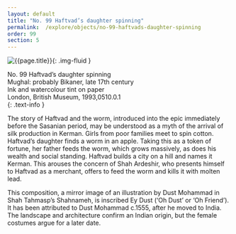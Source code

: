 ```yaml
---
layout: default
title: "No. 99 Haftvad’s daughter spinning"
permalink:  /explore/objects/no-99-haftvads-daughter-spinning
order: 99
section: 5
---
```

![{{page.title}}]({{site.baseurl}}/images/pages/{{page.order}}.jpeg){: .img-fluid }

No. 99 Haftvad’s daughter spinning  
Mughal: probably Bikaner, late 17th century  
Ink and watercolour tint on paper  
London, British Museum, 1993,0510.0.1  
{: .text-info }

The story of Haftvad and the worm, introduced into the epic
immediately before the Sasanian period, may be understood as a myth
of the arrival of silk production in Kerman. Girls from poor families
meet to spin cotton. Haftvad’s daughter finds a worm in an apple.
Taking this as a token of fortune, her father feeds the worm, which
grows massively, as does his wealth and social standing. Haftvad
builds a city on a hill and names it Kerman. This arouses the concern
of Shah Ardeshir, who presents himself to Haftvad as a merchant,
offers to feed the worm and kills it with molten lead.

This composition, a mirror image of an illustration by Dust Mohammad in
Shah Tahmasp’s Shahnameh, is inscribed Ey Dust (‘Oh Dust’ or ‘Oh Friend’). It has been attributed to Dust Mohammad c.1555, after he moved to India. The landscape and architecture confirm an Indian origin, but the female costumes argue for a later
date.
